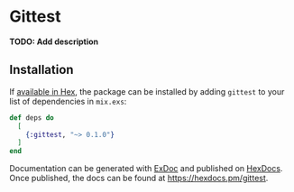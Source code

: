 # Gittest

**TODO: Add description**

## Installation

If [available in Hex](https://hex.pm/docs/publish), the package can be installed
by adding `gittest` to your list of dependencies in `mix.exs`:

```elixir
def deps do
  [
    {:gittest, "~> 0.1.0"}
  ]
end
```

Documentation can be generated with [ExDoc](https://github.com/elixir-lang/ex_doc)
and published on [HexDocs](https://hexdocs.pm). Once published, the docs can
be found at <https://hexdocs.pm/gittest>.

